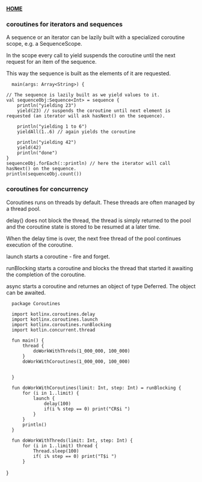 [**HOME**](../index.md)

### coroutines for iterators and sequences
A sequence or an iterator can be lazily built with a specialized coroutine scope, e.g. a SequenceScope.

In the scope every call to yield suspends the coroutine until the next request for an item of the sequence.

This way the sequence is built as the elements of it are requested.

      main(args: Array<String>) {

    // The sequence is lazily built as we yield values to it.
    val sequenceObj:Sequence<Int> = sequence {
        println("yielding 23")
        yield(23) // suspends the coroutine until next element is requested (an iterator will ask hasNext() on the sequence).

        println("yielding 1 to 6")
        yieldAll(1..6) // again yields the coroutine

        println("yielding 42")
        yield(42)
        println("done")
    }
    sequenceObj.forEach(::println) // here the iterator will call hasNext() on the sequence.
    println(sequenceObj.count())

### coroutines for concurrency
Coroutines runs on threads by default. These threads are often managed by a thread pool.

delay() does not block the thread, the thread is simply returned to the pool and the coroutine state is stored to be resumed at a later time.

When the delay time is over, the next free thread of the pool continues execution of the coroutine.

launch starts a coroutine - fire and forget.

runBlocking starts a coroutine and blocks the thread that started it awaiting the completion of the coroutine.

async starts a coroutine and returnes an object of type Deferred. The object can be awaited.

      package Coroutines

      import kotlinx.coroutines.delay
      import kotlinx.coroutines.launch
      import kotlinx.coroutines.runBlocking
      import kotlin.concurrent.thread

      fun main() {
          thread {
              doWorkWithThreds(1_000_000, 100_000)
          }
          doWorkWithCoroutines(1_000_000, 100_000)


      }

      fun doWorkWithCoroutines(limit: Int, step: Int) = runBlocking {
          for (i in 1..limit) {
              launch {
                  delay(100)
                  if(i % step == 0) print("CR$i ")
              }
          }
          println()
      }

      fun doWorkWithThreds(limit: Int, step: Int) {
          for (i in 1..limit) thread {
              Thread.sleep(100)
              if( i% step == 0) print("T$i ")
          }
}
